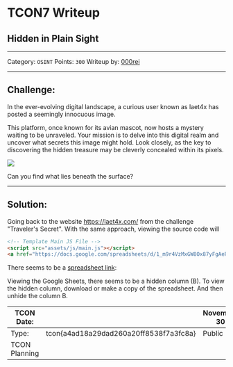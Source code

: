 # TCON7 Writeup
## Hidden in Plain Sight 

---

Category: `OSINT`
Points: `300`
Writeup by: [000rei](https://github.com/0000rei)

---

## Challenge: 

In the ever-evolving digital landscape, a curious user known as laet4x has posted a seemingly innocuous image.

This platform, once known for its avian mascot, now hosts a mystery waiting to be unraveled. Your mission is to delve into this digital realm and uncover what secrets this image might hold. Look closely, as the key to discovering the hidden treasure may be cleverly concealed within its pixels.

<img src="https://tcon7.laet4x.com/files/0b23515b814fc96e5d93bf0b75b5120e/tcon.jpeg">

Can you find what lies beneath the surface?

---

## Solution:

Going back to the website https://laet4x.com/ from the challenge "Traveler's Secret".
With the same approach, viewing the source code will 

```html
<!-- Template Main JS File -->
<script src="assets/js/main.js"></script>
<a href="https://docs.google.com/spreadsheets/d/1_m9r4VzMxGW8Ox87yFgAeRqp63EvEi7BoAJGln-aQpE/edit?gid=0#gid=0" style="color: black; text-decoration: none;">&nbsp;</a>
```

There seems to be a <a href="https://docs.google.com/spreadsheets/d/1_m9r4VzMxGW8Ox87yFgAeRqp63EvEi7BoAJGln-aQpE/edit?gid=0#gid=0">spreadsheet link</a>:

Viewing the Google Sheets, there seems to be a hidden column (B). To view the hidden column, download or make a copy of the spreadsheet. And then unhide the column B.

| TCON Date:    |                                        | November 30 |
| ------------- | -------------------------------------- | ----------- |
| Type:         | tcon{a4ad18a29dad260a20ff8538f7a3fc8a} | Public      |
| TCON Planning |                                        |             |
